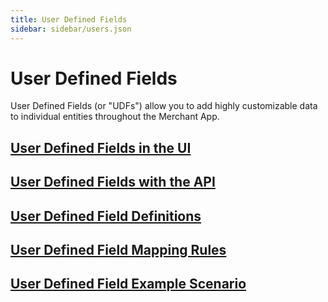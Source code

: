 ```yaml
---
title: User Defined Fields
sidebar: sidebar/users.json
---
```


# User Defined Fields

User Defined Fields (or "UDFs") allow you to add highly customizable data to individual entities throughout the Merchant App.

## [User Defined Fields in the UI](/users/configuration/user-defined-fields/user-defined-fields-ui/)

## [User Defined Fields with the API](/users/configuration/user-defined-fields/user-defined-fields-api-endpoints/)

## [User Defined Field Definitions](/users/configuration/user-defined-fields/user-defined-field-definitions/)

## [User Defined Field Mapping Rules](/users/configuration/user-defined-fields/user-defined-field-mapping-rules/)

## [User Defined Field Example Scenario](/users/configuration/user-defined-fields/user-defined-field-example-scenario/)
